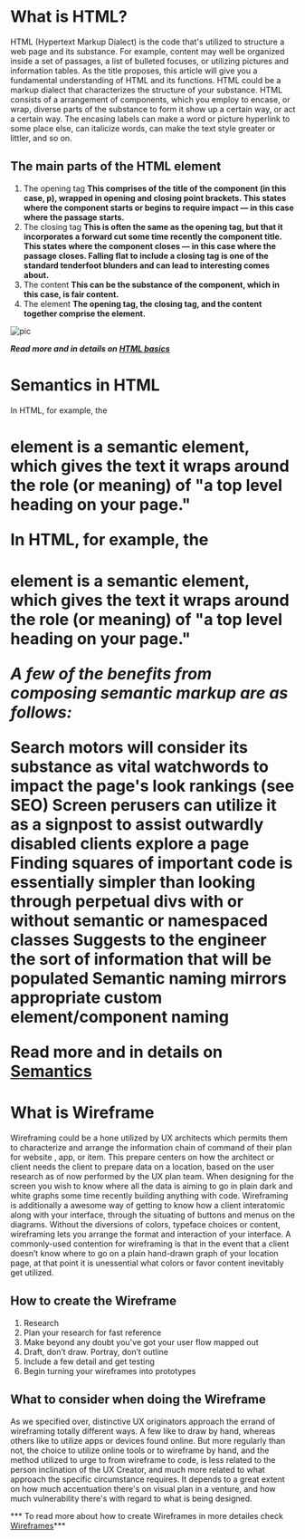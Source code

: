 # What is HTML?

HTML (Hypertext Markup Dialect) is the code that's utilized to structure a web page and its substance. For example, content may well be organized inside a set of passages, a list of bulleted focuses, or utilizing pictures and information tables. As the title proposes, this article will give you a fundamental understanding of HTML and its functions. HTML could be a markup dialect that characterizes the structure of your substance. HTML consists of a arrangement of components, which you employ to encase, or wrap, diverse parts of the substance to form it show up a certain way, or act a certain way. The encasing labels can make a word or picture hyperlink to some place else, can italicize words, can make the text style greater or littler, and so on.

## The main parts of the HTML element 

1. The opening tag 
**This comprises of the title of the component (in this case, p), wrapped in opening and closing point brackets. This states where the component starts or begins to require impact — in this case where the passage starts.** 
2. The closing tag 
**This is often the same as the opening tag, but that it incorporates a forward cut some time recently the component title. This states where the component closes — in this case where the passage closes. Falling flat to include a closing tag is one of the standard tenderfoot blunders and can lead to interesting comes about.**
3. The content 
**This can be the substance of the component, which in this case, is fair content.**
4. The element 
**The opening tag, the closing tag, and the content together comprise the element.**

![pic](https://developer.mozilla.org/en-US/docs/Learn/Getting_started_with_the_web/HTML_basics/grumpy-cat-small.png)
 
 ***Read more and in details on [HTML basics](https://developer.mozilla.org/en-US/docs/Learn/Getting_started_with_the_web/HTML_basics#so_what_is_html)***

 # Semantics in HTML 

 In HTML, for example, the <h1> element is a semantic element, which gives the text it wraps around the role (or meaning) of "a top level heading on your page."

 In HTML, for example, the <h1> element is a semantic element, which gives the text it wraps around the role (or meaning) of "a top level heading on your page."

 ***A few of the benefits from composing semantic markup are as follows:***

 Search motors will consider its substance as vital watchwords to impact the page's look rankings (see SEO) Screen perusers can utilize it as a signpost to assist outwardly disabled clients explore a page Finding squares of important code is essentially simpler than looking through perpetual divs with or without semantic or namespaced classes Suggests to the engineer the sort of information that will be populated Semantic naming mirrors appropriate custom element/component naming

Read more and in details on [Semantics](https://developer.mozilla.org/en-US/docs/Glossary/Semantics)

# What is Wireframe 

Wireframing could be a hone utilized by UX architects which permits them to characterize and arrange the information chain of command of their plan for website , app, or item. This prepare centers on how the architect or client needs the client to prepare data on a location, based on the user research as of now performed by the UX plan team. When designing for the screen you wish to know where all the data is aiming to go in plain dark and white graphs some time recently building anything with code. Wireframing is additionally a awesome way of getting to know how a client interatomic along with your interface, through the situating of buttons and menus on the diagrams. Without the diversions of colors, typeface choices or content, wireframing lets you arrange the format and interaction of your interface. A commonly-used contention for wireframing is that in the event that a client doesn’t know where to go on a plain hand-drawn graph of your location page, at that point it is unessential what colors or favor content inevitably get utilized.

## How to create the Wireframe 

1. Research 
2. Plan your research for fast reference
3. Make beyond any doubt you've got your user flow mapped out
4. Draft, don’t draw. Portray, don’t outline
5. Include a few detail and get testing
6. Begin turning your wireframes into prototypes
## What to consider when doing the Wireframe 
As we specified over, distinctive UX originators approach the errand of wireframing totally different ways. A few like to draw by hand, whereas others like to utilize apps or devices found online. But more regularly than not, the choice to utilize online tools or to wireframe by hand, and the method utilized to urge to from wireframe to code, is less related to the person inclination of the UX Creator, and much more related to what approach the specific circumstance requires. It depends to a great extent on how much accentuation there's on visual plan in a venture, and how much vulnerability there's with regard to what is being designed.


*** To read more about how to create Wireframes in more detailes check [Wireframes](https://careerfoundry.com/en/blog/ux-design/how-to-create-your-first-wireframe/)***
